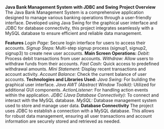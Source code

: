 **Java Bank Management System with JDBC and Swing**
**Project Overview**
The Java Bank Management System is a comprehensive application designed to manage various banking operations through a user-friendly interface. Developed using Java Swing for the graphical user interface and JDBC for database connectivity, this project integrates seamlessly with a MySQL database to ensure efficient and reliable data management.

**Features**
*Login Page:* Secure login interface for users to access their accounts.
*Signup Steps:* Multi-step signup process (signup1, signup2, signup3) to create new user accounts.
**Main Screen Operations:**
*Debit:* Process debit transactions from user accounts.
*Withdraw:* Allow users to withdraw funds from their accounts.
*Fast Cash:* Quick access to predefined withdrawal amounts.
*Mini Statement:* Display recent transactions and account activity.
*Account Balance:* Check the current balance of user accounts.
**Technologies and Libraries Used:**
*Java Swing:* For building the graphical user interface.
*Java AWT (Abstract Window Toolkit):* Utilized for additional GUI components.
*ActionListener:* For handling action events within the application.
*JDBC (Java Database Connectivity):* To connect and interact with the MySQL database.
*MySQL:* Database management system used to store and manage user data.
**Database Connectivity**
The project uses JDBC to establish a connection with a MySQL database. This allows for robust data management, ensuring all user transactions and account information are securely stored and retrieved as needed.
